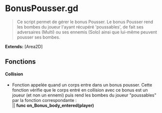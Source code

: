 # BonusPousser.gd

> Ce script permet de gérer le bonus Pousser. Le bonus Pousser rend les bombes du joueur l'ayant récupéré 'poussables', de fait ses adversaires (Multi) ou ses ennemis (Solo) ainsi que  lui-même peuvent pousser ses bombes.

**Extends:** [Area2D]

## Fonctions

#### Collision
- Fonction appelée quand un corps entre dans un bonus pousser. Cette fonction vérifie que le corps entré en collision avec ce bonus est un joueur (et non un ennemi) puis rend les bombes du joueur "poussables" par la fonction correspondante :<br/>
		  || **func on_Bonus_body_entered(player)** <br/>